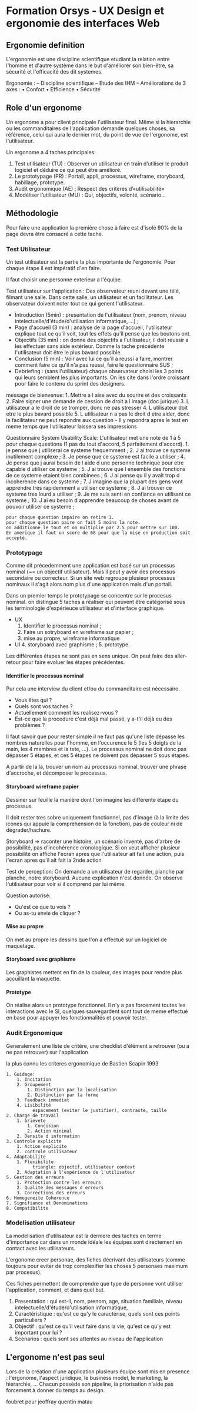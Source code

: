 # Formation Orsys - UX Design et ergonomie des interfaces Web
## Ergonomie definition
L'ergonomie est une discipline scientifique etudiant la relation entre l'homme et d'autre système dans le but d'améliorer son bien-être, sa sécurité et l'efficacité des dit systemes. 

Ergonomie :
– Discipline scientifique
– Etude des IHM
– Améliorations de 3 axes :
  • Confort
  • Efficience
  • Sécurité

## Role d'un ergonome
Un ergonome a pour client principale l'utilisateur final. Même si la hierarchie ou les commanditaires de l'application demande quelques choses, sa référence, celui qui aura le dernier mot, du point de vue de l'ergonome, est l'utilisateur.

Un ergonome a 4 taches principales: 
1. Test  utilisateur (TU) : Observer un utilisateur en train d’utiliser le produit logiciel et déduire ce qui peut être amélioré.
2. Le prototypage  (PR) : Portail, appli, processus, wireframe, storyboard, habillage, prototype.
3. Audit ergonomique  (AE) : Respect des critères d’«utilisabilité»
4. Modéliser l’utilisateur (MU) : Qui, objectifs, volonté, scénario...

## Méthodologie

Pour faire une application  la première chose à faire est d'isolé 90% de la page devra être consacré a cette tache.

### Test Utilisateur
Un test utilisateur est la partie la plus importante de l'ergonomie. Pour chaque étape il est impératif d'en faire.

Il faut choisir une personne exterieur a l'équipe.

Test utilisateur sur l'application :
  Des observateur reuni devant une télé, filmant une salle. Dans cette salle, un utilisateur et un facilitateur. Les observateur doivent noter tout ce qui genent l'utilisateur.
  * Introduction (5min) : presentation de l'utilisateur (nom, prenom, niveau intelectuelle/d'étude/d'utilisation informatique, ...) ;
  * Page d'accueil (3 min) : analyse de la page d'accueil, l'utilisateur explique tout ce qu'il voit, tout les effets qu'il pense que les boutons ont.
  * Objectifs (35 min) : on donne des objectifs a l'utilisateur, il doit reussir a les effectuer sans aide extérieur. Comme la tache précédente l'utilisateur doit être le plus bavard possible.
  * Conclusion (5 min) : Voir avec lui ce qu'il a reussi a faire, montrer comment faire ce qu'il n'a pas reussi, faire le questionnaire SUS ;
  * Debriefing : (sans l'utilisateur) chaque observateur choisi les 3 points qui leurs semblent les plus importants. On les cite dans l'ordre croissant pour faire le contenu du sprint des designers.

  message de bienvenue:
    1. Mettre a l aise avec du sourire et des croissants
    2. Faire signer une demande de cession de droit a l image (doc jurique)
    3. L utilisateur a le droit de se tromper, donc ne pas stresser
    4. L utilisateur doit etre le plus bavard possible
    5. L utilisateur n a pas le droit d etre aider, donc le facilitateur ne peut repondre aux question
      - Il y repondra apres le test en meme temps que l utilisateur laissera ses impressions

  Questionnaire System Usability Scale:
    L'utilisateur met une note de 1 à 5 pour chaque questions (1 pas du tout d'accord, 5 parfaitement d'accord). 
    1. je pense que j utiliserai ce systeme frequemment ;
    2. J ai trouve ce systeme inutilement complexe ;
    3. Je pense que ce systeme est facile a utiliser ;
    4. Je pense que j aurai besoin de l aide d une personne technique pour etre capable d utiliser ce systeme ;
    5. J ai trouve que l ensemble des fonctions de ce systeme etaient bien combinees ;
    6. J ai pense qu il y avait trop d incoherence dans ce systeme ;
    7. J imagine que la plupart des gens vont apprendre tres rapidemment a utiliser ce systeme ;
    8. J ai trouver ce systeme tres lourd a utiliser ;
    9. Je me suis senti en confiance en utilisant ce systeme ;
    10. J ai eu besoin d apprendre beaucoup de choses avant de pouvoir utiliser ce systeme ;

    pour chaque question impaire on retire 1.
    pour chaque question paire on fait 5 moins la note.
    on additionne le tout et on multiplie par 2.5 pour mettre sur 100.
    En amerique il faut un score de 68 pour que la mise en production soit accepté.

### Prototypage

Comme dit précedemment une application est basé sur un processus nominal (~= un objectif utilisateur). Mais il peut y avoir des processus secondaire ou correcteur.
Si un site web regroupe plusieur processus nominaux il s'agit alors nom plus d'une application mais d'un portail.

Dans un premier temps le prototypage se concentre sur le procesus nominal. on distingue 5 taches a réaliser qui peuvent être catégorisé sous les terminologie d'expérieuce utilisateur et d'interface graphique.

* UX
  1. Identifier le processus nominal ;
  2. Faire un sotryboard en wireframe sur papier ;
  3. mise au propre, wireframe informatique
* UI
  4. storyboard avec graphisme ;
  5. prototype.

Les différentes étapes ne sont pas en sens unique. On peut faire des aller-retour pour faire evoluer les étapes précédentes.

#### Identifier le processus nominal
Pur cela une interview du client et/ou du commanditaire est nécessaire.
 * Vous êtes qui ?
 * Quels sont vos taches ?
 * Actuellement comment les realisez-vous ?
 * Est-ce que la procedure c'est déjà mal passé, y a-t'il déjà eu des problèmes ?
 
Il faut savoir que pour rester simple il ne faut pas qu'une liste dépasse les nombres naturelles pour l'homme, en l'occurence le 5 (les 5 doigts de la main, les 4 membres et la tete, ...). Le processus nominal ne doit donc pas dépasser 5 étapes, et ces 5 étapes ne doivent pas dépasser 5 sous étapes.

 A partir de la la, trouver un nom au processus nominal, trouver une phrase d'accroche, et décomposer le processus.

 #### Storyboard wireframe papier
 
 Dessiner sur feuille la manière dont l'on imagine les différente étape du processus.

 Il doit rester tres sobre uniquement fonctionnel, pas d'image (à la limite des icones qui appuie la comprehension de la fonction), pas de couleur ni de dégrader/hachure.
 
 Storyboard => raconter une histoire, un scénario inventé, pas d'arbre de possibilité, pas d'incohérence cronologique. Si on veut afficher plusieur possibilité on affiche l'ecran apres que l'utilisateur ait fait une action, puis l'ecran apres qu'il ait fait la 2nde action
 

 Test de perception: 
 On demande a un utilisateur de regarder, planche par planche, notre storyboard. Aucune explication n'est donnée. On observe l'utilisateur pour voir si il comprend par lui même.

 Question autorisé:
  * Qu'est ce que tu vois ?
  * Ou as-tu envie de cliquer ?

#### Mise au propre
On met au propre les dessins que l'on a effectué sur un logiciel de maquetage.

#### Storyboard avec graphisme
Les graphistes mettent en fin de la couleur, des images pour rendre plus accuillant la maquette.

#### Prototype
On réalise alors un prototype fonctionnel. Il n'y a pas forcement toutes les interactions avec le SI, quelques sauvegardent sont tout de meme effectué en base pour appuyer les fonctionnalités et pouvoir tester.

### Audit Ergonomique

Generalement une liste de critère, une checklist d'élément a retrouver (ou a ne pas retrouver) sur l'application

la plus connu les criteres ergonomique de Bastien Scapin 1993

    1. Guidage:
        1. Incitation
        2. Groupement
            1. Distinction par la localisation
            2. Distinction par la forme
        3. Feedback immediat
        4. Lisibilité
              espacement (eviter le justifier), contraste, taille
    2. Charge de travail
        1. brievete
            1. Concision
            2. Action minimal
        2. Densite d information
    3. Controle explicite
        1. Action explicite
        2. controle utilisateur
    4. Adaptabilite
        1. Flexibilite
              triangle: objectif, utilisateur context
        2. Adaptation à l'expérience de l'utilisateur
    5. Gestion des erreurs
        1. Protection contre les erreurs
        2. Qualité des messages d erreurs
        3. Corrections des erreurs
    6. Homogeneite Coherence
    7. Signifiance et Denominations
    8. Compatibilite


### Modelisation utilisateur

La modelisation d'utilisateur est la derniere des taches en terme d'importance car dans un monde idéale les équipes sont directement en contact avec les utilisateurs.

L'ergonome creer personae, des fiches décrivant des utilisateurs (comme toujours pour eviter de trop complexifier les choses 5 personaes  maximum par procesus).

Ces fiches permettent de comprendre que type de personne vont utiliser l'application, comment, et dans quel but.

1. Presentation : qui est-il, nom, prenom, age, situation familiale, niveau intelectuelle/d'étude/d'utilisation informatique,
2. Caractéristique : qu'est ce qu'y le caractérise, quels sont ces points particuliers ?
3. Objectif : qu'est ce qu'il veut faire dans la vie, qu'est ce qu'y est important pour lui ?
4. Scenarios : quels sont ses attentes au niveau de l'application

## L'ergonome n'est pas seul

Lors de la création d'une application plusieurs équipe sont mis en presence : l'ergonome, l'aspect juridique, le business model, le marketing, la hierarchie, ... Chacun possède son pipeline, la priorisation n'aide pas forcement à donner du temps au design.

foubret pour jeoffray quentin
matau
